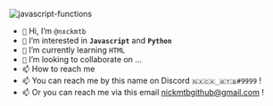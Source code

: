 ![javascript-functions](https://user-images.githubusercontent.com/89309088/130326346-3c1233cf-03b9-467d-abda-ef0664ba8a7e.png)
- ``👋`` Hi, I’m ``@nxckmtb``
- ``👀`` I’m interested in **``Javascript``** and **``Python``**
- ``🌱`` I’m currently learning ``HTML``
- ``💞️`` I’m looking to collaborate on ...
- ``📫`` How to reach me 
- ``📫`` You can reach me by this name on Discord ``🇳🇽🇨🇰_🇲🇹🇧#9999`` !
- ``📫`` Or you can reach me via this email nickmtbgithub@gmail.com !
